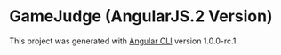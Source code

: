 # GameJudge (AngularJS.2 Version)

This project was generated with [Angular CLI](https://github.com/angular/angular-cli) version 1.0.0-rc.1.